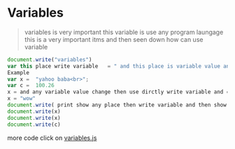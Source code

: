 # Variables
> variables is very important this variable is use any program laungage this is a very important itms and then seen down how can use variable 
```javascript
document.write("variables")
var this place write variable   = " and this place is variable value and most important this value write in double code ""  ";
Example
var x =  "yahoo baba<br>";
var c =  100.26
x = and any variable value change then use dirctly write variable and = equal to shine and then put the variable value that solv 
x = "wow" 
document.write( print show any place then write variable and then show print )
document.write(x)
document.write(x)
document.write(c)
```
more code click on [variables.js](../js/variables.js)